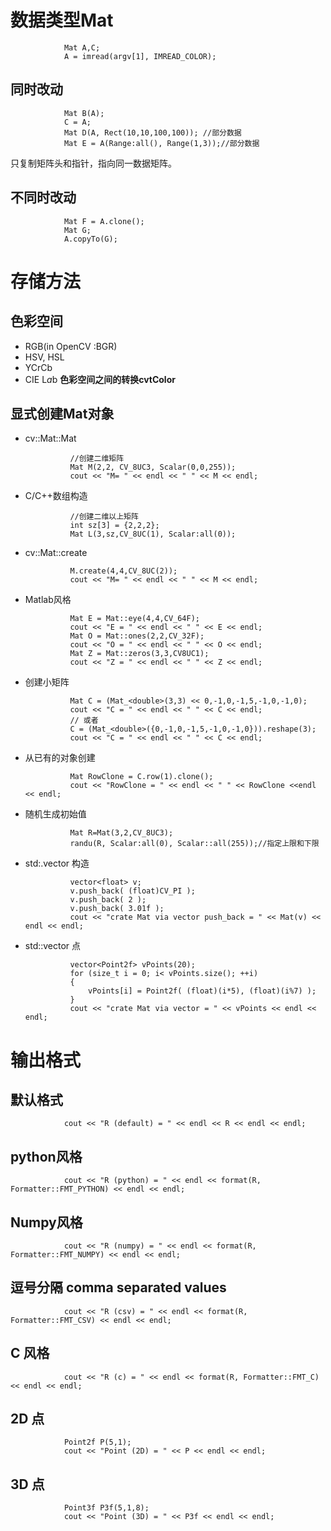 # 数据类型Mat

				Mat A,C;
				A = imread(argv[1], IMREAD_COLOR);
## 同时改动

				Mat B(A);
				C = A;
				Mat D(A, Rect(10,10,100,100)); //部分数据
				Mat E = A(Range:all(), Range(1,3));//部分数据
只复制矩阵头和指针，指向同一数据矩阵。
## 不同时改动

				Mat F = A.clone();
				Mat G;
				A.copyTo(G);

# 存储方法
## 色彩空间
* RGB(in OpenCV :BGR)
* HSV, HSL
* YCrCb
* CIE L*a*b
**色彩空间之间的转换cvtColor**
## 显式创建Mat对象
* cv::Mat::Mat

				//创建二维矩阵
				Mat M(2,2, CV_8UC3, Scalar(0,0,255));
				cout << "M= " << endl << " " << M << endl;
* C/C++数组构造

				//创建二维以上矩阵
				int sz[3] = {2,2,2};
				Mat L(3,sz,CV_8UC(1), Scalar:all(0));
* cv::Mat::create

				M.create(4,4,CV_8UC(2));
				cout << "M= " << endl << " " << M << endl;
* Matlab风格
				
				Mat E = Mat::eye(4,4,CV_64F);
				cout << "E = " << endl << " " << E << endl;
				Mat O = Mat::ones(2,2,CV_32F);
				cout << "O = " << endl << " " << O << endl;
				Mat Z = Mat::zeros(3,3,CV8UC1);
				cout << "Z = " << endl << " " << Z << endl;
* 创建小矩阵

				Mat C = (Mat_<double>(3,3) << 0,-1,0,-1,5,-1,0,-1,0);
				cout << "C = " << endl << " " << C << endl;
				// 或者
				C = (Mat_<double>({0,-1,0,-1,5,-1,0,-1,0})).reshape(3);
				cout << "C = " << endl << " " << C << endl;
* 从已有的对象创建

				Mat RowClone = C.row(1).clone();
				cout << "RowClone = " << endl << " " << RowClone <<endl << endl;
* 随机生成初始值

				Mat R=Mat(3,2,CV_8UC3);
				randu(R, Scalar:all(0), Scalar::all(255));//指定上限和下限
* std:.vector 构造

				vector<float> v;
				v.push_back( (float)CV_PI );
				v.push_back( 2 );
				v.push_back( 3.01f );
				cout << "crate Mat via vector push_back = " << Mat(v) << endl << endl;
* std::vector 点

				vector<Point2f> vPoints(20);
				for (size_t i = 0; i< vPoints.size(); ++i)
				{
					vPoints[i] = Point2f( (float)(i*5), (float)(i%7) );
				}
				cout << "crate Mat via vector = " << vPoints << endl << endl;

# 输出格式
## 默认格式

				cout << "R (default) = " << endl << R << endl << endl;
## python风格

				cout << "R (python) = " << endl << format(R, Formatter::FMT_PYTHON) << endl << endl;
## Numpy风格

				cout << "R (numpy) = " << endl << format(R, Formatter::FMT_NUMPY) << endl << endl;
## 逗号分隔 comma separated values
				
				cout << "R (csv) = " << endl << format(R, Formatter::FMT_CSV) << endl << endl;
## C 风格

				cout << "R (c) = " << endl << format(R, Formatter::FMT_C) << endl << endl;

## 2D 点

				Point2f P(5,1);
				cout << "Point (2D) = " << P << endl << endl;
## 3D 点
				Point3f P3f(5,1,8);
				cout << "Point (3D) = " << P3f << endl << endl;

